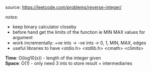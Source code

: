 source: https://leetcode.com/problems/reverse-integer/

*notes*: 
- keep binary calculator closeby
- before hand get the limits of the function ie MIN MAX values for argument
- work incrementally: +ve ints -> -ve ints -> 0, 1, MIN, MAX, edges
- useful libraries to have
\<stdio.h>
\<stdlib.h>
\<cmath>
\<climits> 

**Time**: O(log10(x)) - length of the integer given  
**Space**: O(1) - only need 3 ints to store result + intermediaries  
